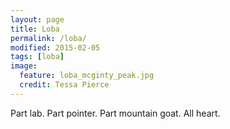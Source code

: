 ```yaml
---
layout: page
title: Loba
permalink: /loba/
modified: 2015-02-05
tags: [loba]
image: 
  feature: loba_mcginty_peak.jpg
  credit: Tessa Pierce
---
```


Part lab. Part pointer. Part mountain goat. All heart.
